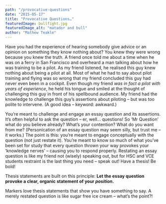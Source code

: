 ```yaml
---
path: "/provocative-questions"
date: "2015-05-17"
title: "Provocative Questions…"
featuredImage: bullfight.jpg
featuredImage_alt: "matador and bull"
author: "Mathew Teakle"
---
```


Have you had the experience of hearing somebody give advice or an opinion on something they know nothing about? You knew they were wrong because you knew the truth. A friend once told me about a time when he was on a ferry in San Francisco and overheard a man talking about how he was training to be a pilot. As my friend listened, he realised this guy knew nothing about being a pilot at all. Most of what he had to say about pilot training and flying was so wrong that my friend concluded this guy had never even been in a cockpit. Even though my friend *was in fact a pilot with years of experience*, he held his tongue and smiled at the thought of challenging this guy in front of his spellbound audience. My friend had the knowledge to challenge this guy’s assertions about piloting – but was too polite to intervene. (A good idea – keyword: awkward.)

You’re meant to challenge and engage an essay question and its assertions. It’s often helpful to ask the question – er, well… questions! So ‘Mr Question’ what do you believe already? What’s your contention? What do you want from me? (Personication of an essay question may seem silly, but trust me – it works.) The point is this: you’re meant to engage conceptually with the question (not just restate it). You’re meant to know so much of what you’ve been set for study that every question thrown your way provokes your ‘knowledge nerves’ – causing you to respond properly. Restating an essay question is like my friend not (wisely) speaking out, but for HSC and VCE students restraint is the last thing you need – speak out! Have a thesis! Be bold!

Thesis statements are built on this principle: **Let the essay question provoke a clear, organic statement of your *position*.**

Markers love thesis statements that show you have something to say. A merely restated question is like sugar free ice cream – what’s the point?!